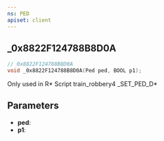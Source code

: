 ```yaml
---
ns: PED
apiset: client
---
```

## _0x8822F124788B8D0A

```c
// 0x8822F124788B8D0A
void _0x8822F124788B8D0A(Ped ped, BOOL p1);
```

Only used in R* Script train_robbery4
_SET_PED_D*

## Parameters
* **ped**:
* **p1**: